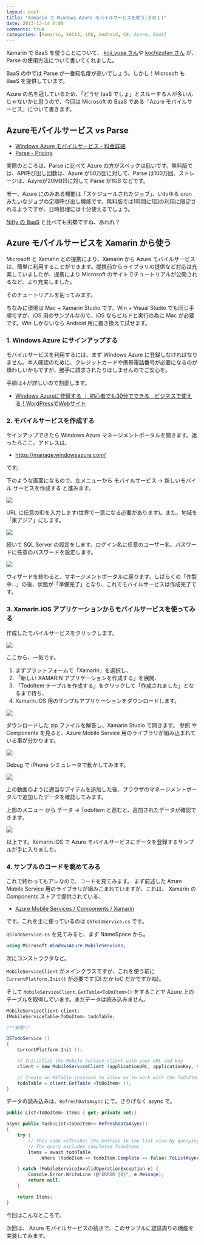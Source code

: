 ```yaml
---
layout: post
title: "Xamarin で Windows Azure モバイルサービスを使う(その１)"
date: 2013-12-14 0:00
comments: true
categories: [Xamarin, XAC13, iOS, Android, C#, Azure, BaaS]
---
```

Xamarin で BaaS を使うことについて、 [koji_yusa さん](http://qiita.com/koji_yusa/items/a6878bef10577ee744b5)や [kochizufan さん](http://qiita.com/kochizufan/items/c91b3a59a56d8fc54bb7) が、Parse の使用方法について書いてくれました。
<!--more-->
BaaS の中では Parse が一番知名度が高いでしょう。しかし！Microsoft も BaaS を提供しています。

Azure の名を冠しているため、「どうせ IaaS でしょ」とスルーする人が多いんじゃないかと思うので、今回は Microsoft の BaaS である「Azure モバイルサービス」について書きます。

## Azureモバイルサービス vs Parse

* [Windows Azure モバイルサービス - 料金詳細](http://www.windowsazure.com/ja-jp/pricing/details/mobile-services/)
* [Parse - Pricing](https://parse.com/plans)

実際のところは、Parse に比べて Azure の方がスペックは低いです。無料版では、API呼び出し回数は、Azure が50万回に対して、Parse は100万回、ストレージは、Azyreが20MB(!)に対して Parse が1GB などです。

唯一、Azure にのみある機能は「スケジュールされたジョブ」、いわゆる cron みたいなジョブの定期呼び出し機能です。無料版では1時間に1回の利用に限定されるようですが、日時処理には十分使えるでしょう。

[Nifty の BaaS](http://mb.cloud.nifty.com/price.htm) と比べても劣勢ですね、あれれ？

## Azure モバイルサービスを Xamarin から使う

Microsoft と Xamarin との提携により、Xamarin から Azure モバイルサービスは、簡単に利用することができます。提携前からライブラリの提供など対応は充実していましたが、提携により Microsoft のサイトでチュートリアルが公開されるなど、より充実しました。

そのチュートリアルを辿ってみます。

ちなみに環境は Mac + Xamarin Studio です。Win + Visual Studio でも同じ手順ですが、iOS 用のサンプルなので、iOS ならビルドと実行の為に Mac が必要です。Win しかないなら Android 用に置き換えて試せます。

### 1. Windows Azure にサインアップする

モバイルサービスを利用するには、まず Windows Azure に登録しなければなりません。本人確認のために、クレジットカードや携帯電話番号が必要になるのが煩わしいかもですが、勝手に請求されたりはしませんのでご安心を。

手順は↓が詳しいので割愛します。

* [Windows Azureに登録する ｜ 初心者でも30分でできる　ビジネスで使える！WordPressでWebサイト](http://wordpress-web.azurewebsites.net/guide)

### 2. モバイルサービスを作成する

サインアップできたら Windows Azure マネージメントポータルを開きます。迷ったらここ。アドレスは、

* https://manage.windowsazure.com/

です。

下のような画面になるので、左メニューから モバイルサービス → 新しいモバイル サービスを作成する と進みます。

![](http://blog.amay077.net/assets/images/posts/using_azure_mobile_service_by_xamarin_1_01.png)

URL に任意のIDを入力します(世界で一意になる必要があります)。また、地域を「東アジア」にします。

![](http://blog.amay077.net/assets/images/posts/using_azure_mobile_service_by_xamarin_1_02.png)

続いて SQL Server の設定をします。ログイン名に任意のユーザー名、パスワードに任意のパスワードを設定します。

![](http://blog.amay077.net/assets/images/posts/using_azure_mobile_service_by_xamarin_1_03.png)

ウィザードを終わると、マネージメントポータルに戻ります。しばらくの「作製中…」の後、状態が「準備完了」となり、これでモバイルサービスは作成完了です。

### 3. Xamarin.iOS アプリケーションからモバイルサービスを使ってみる

作成したモバイルサービスをクリックします。

![](http://blog.amay077.net/assets/images/posts/using_azure_mobile_service_by_xamarin_1_04.png)

ここから、一気です。

1. まずプラットフォームで「Xamarin」を選択し、
2. 「新しい XAMARIN アプリケーションを作成する」を展開、
3. 「TodoItem テーブルを作成する」をクリックして「作成されました」となるまで待ち、
4. Xamarin.iOS 用のサンプルアプリケーションをダウンロードします。

![](http://blog.amay077.net/assets/images/posts/using_azure_mobile_service_by_xamarin_1_05.png)

ダウンロードした zip ファイルを解答し、Xamarin Studio で開きます。
参照 や Components を見ると、Azure Mobile Service 用のライブラリが組み込まれている事が分かります。

![](http://blog.amay077.net/assets/images/posts/using_azure_mobile_service_by_xamarin_1_06.png)

Debug で iPhone シミュレータで動かしてみます。

![](http://blog.amay077.net/assets/images/posts/using_azure_mobile_service_by_xamarin_1_07.gif)

上の動画のように適当なアイテムを追加した後、ブラウザのマネージメントポータルで追加したデータを確認してみます。

上部のメニュー から データ → TodoItem と進むと、追加されたデータが確認できます。

![](http://blog.amay077.net/assets/images/posts/using_azure_mobile_service_by_xamarin_1_08.gif)

以上です。Xamarin.iOS で Azure モバイルサービスにデータを登録するサンプルが手に入りました。

### 4. サンプルのコードを眺めてみる

これで終わってもアレなので、コードを見てみます。
まず前述した Azure Mobile Service 用のライブラリが組みこまれていますが、これは、 Xamarin の Components ストアで提供されている、

* [Azure Mobile Services / Components / Xamarin](http://components.xamarin.com/view/azure-mobile-services)

です。これを主に使っているのは ``QSTodoService.cs`` です。

``QSTodoService.cs`` を見てみると、まず NameSpace から。

```csharp
using Microsoft.WindowsAzure.MobileServices;
```

次にコンストラクタなど。

``MobileServiceClient`` がメインクラスですが、これを使う前に ``CurrentPlatform.Init()`` が必要です(DI だか IoC だかですかね)。

そして ``MobileServiceClient.GetTable<ToDoItem>()`` をすることで Azure 上のテーブルを取得しています。まだデータは読み込みません。

```csharp
MobileServiceClient client;
IMobileServiceTable<ToDoItem> todoTable;

/**省略*/

QSTodoService ()
{
	CurrentPlatform.Init ();

	// Initialize the Mobile Service client with your URL and key
	client = new MobileServiceClient (applicationURL, applicationKey, this);

	// Create an MSTable instance to allow us to work with the TodoItem table
	todoTable = client.GetTable <ToDoItem> ();
}
```

データの読み込みは、``RefreshDataAsync`` にて。さりげなく async で。


```csharp
public List<ToDoItem> Items { get; private set;}

async public Task<List<ToDoItem>> RefreshDataAsync()
{
	try {
		// This code refreshes the entries in the list view by querying the TodoItems table.
		// The query excludes completed TodoItems
		Items = await todoTable
			.Where (todoItem => todoItem.Complete == false).ToListAsync ();

	} catch (MobileServiceInvalidOperationException e) {
		Console.Error.WriteLine (@"ERROR {0}", e.Message);
		return null;
	}

	return Items;
}
```

今回はこんなところで。

次回は、 Azure モバイルサービスの続きで、このサンプルに認証周りの機能を実装してみます。